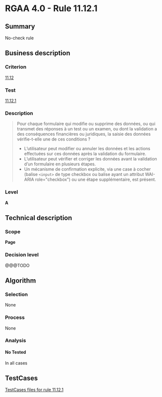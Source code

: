 # RGAA 4.0 - Rule 11.12.1

## Summary
No-check rule


## Business description

### Criterion
[11.12](https://www.numerique.gouv.fr/publications/rgaa-accessibilite/methode/criteres/#crit-11-12)

### Test
[11.12.1](https://www.numerique.gouv.fr/publications/rgaa-accessibilite/methode/criteres/#test-11-12-1)

### Description
> Pour chaque formulaire qui modifie ou supprime des données, ou qui transmet des réponses à un test ou un examen, ou dont la validation a des conséquences financières ou juridiques, la saisie des données vérifie-t-elle une de ces conditions ?
> 
> * L’utilisateur peut modifier ou annuler les données et les actions effectuées sur ces données après la validation du formulaire.
> * L’utilisateur peut vérifier et corriger les données avant la validation d’un formulaire en plusieurs étapes.
> * Un mécanisme de confirmation explicite, via une case à cocher (balise `<input>` de type checkbox ou balise ayant un attribut WAI-ARIA role="checkbox") ou une étape supplémentaire, est présent.

### Level
**A**


## Technical description

### Scope
**Page**

### Decision level
@@@TODO


## Algorithm

### Selection
None

### Process
None

### Analysis

#### No Tested
In all cases


##  TestCases

[TestCases files for rule 11.12.1](https://gitlab.com/asqatasun/Asqatasun/-/tree/v5/rules/rules-rgaa4.0/src/test/resources/testcases/rgaa40//Rgaa40Rule111201/)



